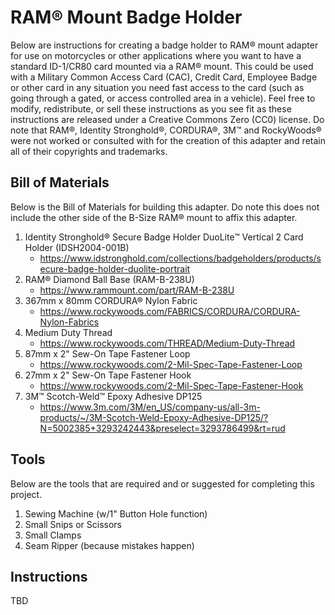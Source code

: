 # RAM® Mount Badge Holder
Below are instructions for creating a badge holder to RAM® mount adapter for use on motorcycles or other applications where you want to have a standard ID-1/CR80 card mounted via a RAM® mount.  This could be used with a Military Common Access Card (CAC), Credit Card, Employee Badge or other card in any situation you need fast access to the card (such as going through a gated, or access controlled area in a vehicle).  Feel free to modify, redistribute, or sell these instructions as you see fit as these instructions are released under a Creative Commons Zero (CC0) license.  Do note that RAM®, Identity Stronghold®, CORDURA®, 3M™ and RockyWoods® were not worked or consulted with for the creation of this adapter and retain all of their copyrights and trademarks.

## Bill of Materials

Below is the Bill of Materials for building this adapter.  Do note this does not include the other side of the B-Size RAM® mount to affix this adapter.

1. Identity Stronghold® Secure Badge Holder DuoLite™ Vertical 2 Card Holder (IDSH2004-001B)
   - https://www.idstronghold.com/collections/badgeholders/products/secure-badge-holder-duolite-portrait
2. RAM® Diamond Ball Base (RAM-B-238U)
   - https://www.rammount.com/part/RAM-B-238U
3. 367mm x 80mm CORDURA® Nylon Fabric
   - https://www.rockywoods.com/FABRICS/CORDURA/CORDURA-Nylon-Fabrics
4. Medium Duty Thread
   - https://www.rockywoods.com/THREAD/Medium-Duty-Thread
5. 87mm x 2" Sew-On Tape Fastener Loop
   - https://www.rockywoods.com/2-Mil-Spec-Tape-Fastener-Loop
6. 27mm x 2" Sew-On Tape Fastener Hook
   - https://www.rockywoods.com/2-Mil-Spec-Tape-Fastener-Hook
7. 3M™ Scotch-Weld™ Epoxy Adhesive DP125
   - https://www.3m.com/3M/en_US/company-us/all-3m-products/~/3M-Scotch-Weld-Epoxy-Adhesive-DP125/?N=5002385+3293242443&preselect=3293786499&rt=rud

## Tools

Below are the tools that are required and or suggested for completing this project.

1. Sewing Machine (w/1" Button Hole function)
2. Small Snips or Scissors
3. Small Clamps
4. Seam Ripper (because mistakes happen)

## Instructions

TBD
